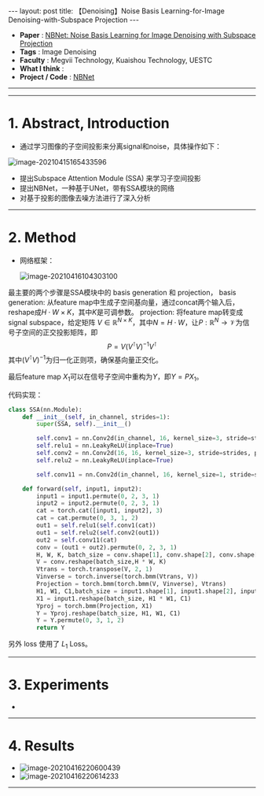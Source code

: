 <head>
    <script src="https://cdn.mathjax.org/mathjax/latest/MathJax.js?config=TeX-AMS-MML_HTMLorMML" type="text/javascript"></script>
    <script type="text/x-mathjax-config">
        MathJax.Hub.Config({
            tex2jax: {
            skipTags: ['script', 'noscript', 'style', 'textarea', 'pre'],
            inlineMath: [['$','$']]
            }
        });
    </script>
</head>
---
layout: post
title: 【Denoising】Noise Basis Learning-for-Image Denoising-with-Subspace Projection
---

- **Paper** : [NBNet: Noise Basis Learning for Image Denoising with Subspace Projection](https://arxiv.org/abs/2012.15028)
- **Tags** : Image Denoising
- **Faculty** : Megvii Technology, Kuaishou Technology, UESTC
- **What I think** : 
- **Project / Code** : [NBNet](https://github.com/pminhtam/NBNet)



---

---


# 1.  Abstract, Introduction

- 通过学习图像的子空间投影来分离signal和noise，具体操作如下：

![image-20210415165433596](https://gitee.com/house_lee/PicGo/raw/master/20210415165440.png)

- 提出Subspace Attention Module (SSA) 来学习子空间投影
- 提出NBNet，一种基于UNet，带有SSA模块的网络
- 对基于投影的图像去噪方法进行了深入分析

---

# 2. Method

- 网络框架：

  ![image-20210416104303100](https://gitee.com/house_lee/PicGo/raw/master/20210416104303.png)

最主要的两个步骤是SSA模块中的 basis generation 和 projection，
basis generation: 从feature map中生成子空间基向量，通过concat两个输入后，reshape成$H \cdot W \times K$，其中$K$是可调参数。
projection: 将feature map转变成signal subspace，给定矩阵 $\mathit{V} \in \mathbb{R}^{N \times K}$，其中$N = H \cdot W$，让$\mathit{P}:\mathbb{R}^{N} \rightarrow \mathcal{V}$为信号子空间的正交投影矩阵，即
$$
\mathit{P} = \mathit{V}(\mathit{V}^{\intercal}\mathit{V})^{-1}\mathit{V}^{\intercal}
$$
其中$(\mathit{V}^{\intercal}\mathit{V})^{-1}$为归一化正则项，确保基向量正交化。

最后feature map $\mathit{X}_{1}$可以在信号子空间中重构为$Y$，即$Y = PX_{1}$。

代码实现：

```python
class SSA(nn.Module):
    def __init__(self, in_channel, strides=1):
        super(SSA, self).__init__()

        self.conv1 = nn.Conv2d(in_channel, 16, kernel_size=3, stride=strides, padding=1)
        self.relu1 = nn.LeakyReLU(inplace=True)
        self.conv2 = nn.Conv2d(16, 16, kernel_size=3, stride=strides, padding=1)
        self.relu2 = nn.LeakyReLU(inplace=True)

        self.conv11 = nn.Conv2d(in_channel, 16, kernel_size=1, stride=strides, padding=0)

    def forward(self, input1, input2):
        input1 = input1.permute(0, 2, 3, 1)
        input2 = input2.permute(0, 2, 3, 1)
        cat = torch.cat([input1, input2], 3)
        cat = cat.permute(0, 3, 1, 2)
        out1 = self.relu1(self.conv1(cat))
        out1 = self.relu2(self.conv2(out1))
        out2 = self.conv11(cat)
        conv = (out1 + out2).permute(0, 2, 3, 1)
        H, W, K, batch_size = conv.shape[1], conv.shape[2], conv.shape[3],conv.shape[0]
        V = conv.reshape(batch_size,H * W, K)
        Vtrans = torch.transpose(V, 2, 1)
        Vinverse = torch.inverse(torch.bmm(Vtrans, V))
        Projection = torch.bmm(torch.bmm(V, Vinverse), Vtrans)
        H1, W1, C1,batch_size = input1.shape[1], input1.shape[2], input1.shape[3], input1.shape[0]
        X1 = input1.reshape(batch_size, H1 * W1, C1)
        Yproj = torch.bmm(Projection, X1)
        Y = Yproj.reshape(batch_size, H1, W1, C1)
        Y = Y.permute(0, 3, 1, 2)
        return Y
```

另外 loss 使用了 $L_1$ Loss。

---

# 3. Experiments

- 



---

# 4. Results

- ![image-20210416220600439](https://gitee.com/house_lee/PicGo/raw/master/20210416220600.png)
- ![image-20210416220614233](https://gitee.com/house_lee/PicGo/raw/master/20210416220614.png)



---
